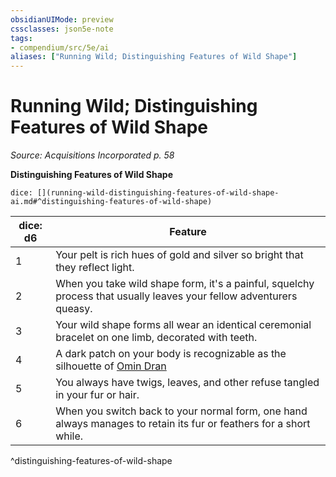 ```yaml
---
obsidianUIMode: preview
cssclasses: json5e-note
tags:
- compendium/src/5e/ai
aliases: ["Running Wild; Distinguishing Features of Wild Shape"]
---
```

# Running Wild; Distinguishing Features of Wild Shape
*Source: Acquisitions Incorporated p. 58* 

**Distinguishing Features of Wild Shape**

`dice: [](running-wild-distinguishing-features-of-wild-shape-ai.md#^distinguishing-features-of-wild-shape)`

| dice: d6 | Feature |
|----------|---------|
| 1 | Your pelt is rich hues of gold and silver so bright that they reflect light. |
| 2 | When you take wild shape form, it's a painful, squelchy process that usually leaves your fellow adventurers queasy. |
| 3 | Your wild shape forms all wear an identical ceremonial bracelet on one limb, decorated with teeth. |
| 4 | A dark patch on your body is recognizable as the silhouette of [Omin Dran](/Systems/5e/bestiary/npc/omin-dran-ai.md) |
| 5 | You always have twigs, leaves, and other refuse tangled in your fur or hair. |
| 6 | When you switch back to your normal form, one hand always manages to retain its fur or feathers for a short while. |
^distinguishing-features-of-wild-shape